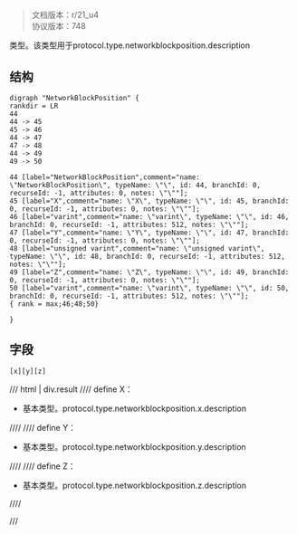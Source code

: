 # <!-- md:samp NetworkBlockPosition -->

> 文档版本：r/21_u4<br/>协议版本：748

<!-- md:samp NetworkBlockPosition -->类型。该类型用于protocol.type.networkblockposition.description

## 结构

```viz
digraph "NetworkBlockPosition" {
rankdir = LR
44
44 -> 45
45 -> 46
44 -> 47
47 -> 48
44 -> 49
49 -> 50

44 [label="NetworkBlockPosition",comment="name: \"NetworkBlockPosition\", typeName: \"\", id: 44, branchId: 0, recurseId: -1, attributes: 0, notes: \"\""];
45 [label="X",comment="name: \"X\", typeName: \"\", id: 45, branchId: 0, recurseId: -1, attributes: 0, notes: \"\""];
46 [label="varint",comment="name: \"varint\", typeName: \"\", id: 46, branchId: 0, recurseId: -1, attributes: 512, notes: \"\""];
47 [label="Y",comment="name: \"Y\", typeName: \"\", id: 47, branchId: 0, recurseId: -1, attributes: 0, notes: \"\""];
48 [label="unsigned varint",comment="name: \"unsigned varint\", typeName: \"\", id: 48, branchId: 0, recurseId: -1, attributes: 512, notes: \"\""];
49 [label="Z",comment="name: \"Z\", typeName: \"\", id: 49, branchId: 0, recurseId: -1, attributes: 0, notes: \"\""];
50 [label="varint",comment="name: \"varint\", typeName: \"\", id: 50, branchId: 0, recurseId: -1, attributes: 512, notes: \"\""];
{ rank = max;46;48;50}

}

```

## 字段

```title='NetworkBlockPosition'
[x][y][z]
```

/// html | div.result
//// define
X：<!-- md:samp varint -->

- 基本类型。protocol.type.networkblockposition.x.description


////
//// define
Y：<!-- md:samp unsigned varint -->

- 基本类型。protocol.type.networkblockposition.y.description


////
//// define
Z：<!-- md:samp varint -->

- 基本类型。protocol.type.networkblockposition.z.description


////

///

